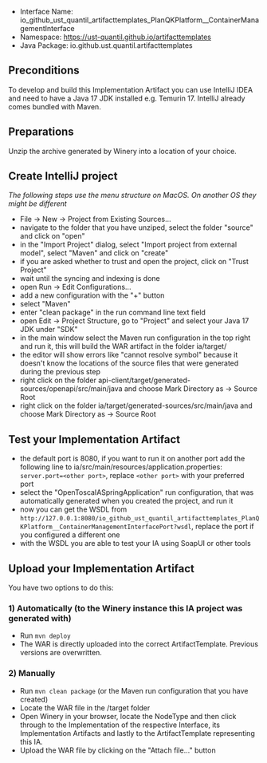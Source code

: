 * Interface Name: io_github_ust_quantil_artifacttemplates_PlanQKPlatform__ContainerManagementInterface
* Namespace: https://ust-quantil.github.io/artifacttemplates
* Java Package: io.github.ust.quantil.artifacttemplates

## Preconditions
To develop and build this Implementation Artifact you can use IntelliJ IDEA and need to have a Java 17 JDK installed e.g. Temurin 17.
IntelliJ already comes bundled with Maven.

## Preparations
Unzip the archive generated by Winery into a location of your choice.

## Create IntelliJ project

*The following steps use the menu structure on MacOS. On another OS they might be different*

- File -> New -> Project from Existing Sources...
- navigate to the folder that you have unziped, select the folder "source" and click on "open"
- in the "Import Project" dialog, select "Import project from external model", select "Maven" and click on "create"
- if you are asked whether to trust and open the project, click on "Trust Project"
- wait until the syncing and indexing is done
- open Run -> Edit Configurations...
- add a new configuration with the "+" button
- select "Maven"
- enter "clean package" in the run command line text field
- open Edit -> Project Structure, go to "Project" and select your Java 17 JDK under "SDK"
- in the main window select the Maven run configuration in the top right and run it, this will build the WAR artifact in the folder ia/target/
- the editor will show errors like "cannot resolve symbol" because it doesn't know the locations of the source files that were generated during the previous step
- right click on the folder api-client/target/generated-sources/openapi/src/main/java and choose Mark Directory as -> Source Root
- right click on the folder ia/target/generated-sources/src/main/java and choose Mark Directory as -> Source Root

## Test your Implementation Artifact
- the default port is 8080, if you want to run it on another port add the following line to ia/src/main/resources/application.properties: `server.port=<other port>`, replace `<other port>` with your preferred port
- select the "OpenToscaIASpringApplication" run configuration, that was automatically generated when you created the project, and run it
- now you can get the WSDL from `http://127.0.0.1:8080/io_github_ust_quantil_artifacttemplates_PlanQKPlatform__ContainerManagementInterfacePort?wsdl`, replace the port if you configured a different one
- with the WSDL you are able to test your IA using SoapUI or other tools

## Upload your Implementation Artifact
You have two options to do this:

### 1) Automatically (to the Winery instance this IA project was generated with)
- Run `mvn deploy`
- The WAR is directly uploaded into the correct ArtifactTemplate. Previous versions are overwritten.

### 2) Manually
- Run `mvn clean package` (or the Maven run configuration that you have created)
- Locate the WAR file in the /target folder
- Open Winery in your browser, locate the NodeType and then click through to the Implementation of the respective Interface, its Implementation Artifacts and lastly to the ArtifactTemplate representing this IA.
- Upload the WAR file by clicking on the "Attach file..." button
